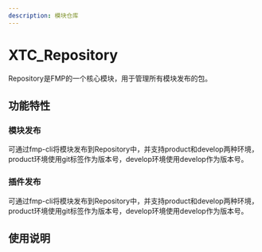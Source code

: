 ```yaml
---
description: 模块仓库
---
```


# XTC\_Repository

Repository是FMP的一个核心模块，用于管理所有模块发布的包。

## 功能特性

### 模块发布



可通过fmp-cli将模块发布到Repository中，并支持product和develop两种环境，product环境使用git标签作为版本号，develop环境使用develop作为版本号。

### 插件发布

可通过fmp-cli将模块发布到Repository中，并支持product和develop两种环境，product环境使用git标签作为版本号，develop环境使用develop作为版本号。





## 使用说明

